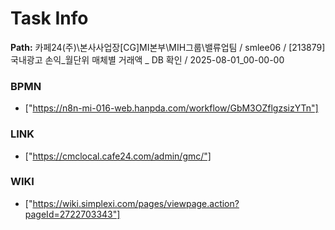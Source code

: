 # Task Info

**Path:** 카페24(주)\본사사업장\[CG]MI본부\MIH그룹\밸류업팀 / smlee06 / [213879] 국내광고 손익_월단위 매체별 거래액 _ DB 확인 / 2025-08-01_00-00-00

### BPMN
- ["https://n8n-mi-016-web.hanpda.com/workflow/GbM3OZflgzsizYTn"]

### LINK
- ["https://cmclocal.cafe24.com/admin/gmc/"]

### WIKI
- ["https://wiki.simplexi.com/pages/viewpage.action?pageId=2722703343"]

